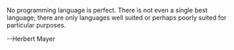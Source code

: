 No programming language is perfect. There is not even a single best language; there are only languages well suited or perhaps poorly suited for particular purposes.

--Herbert Mayer
